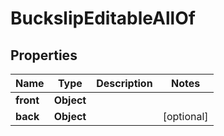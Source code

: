 

# BuckslipEditableAllOf


## Properties

| Name | Type | Description | Notes |
|------------ | ------------- | ------------- | -------------|
|**front** | **Object** |  |  |
|**back** | **Object** |  |  [optional] |



